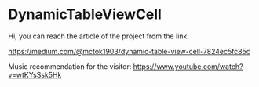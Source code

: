 # DynamicTableViewCell

Hi, you can reach the article of the project from the link. 

https://medium.com/@mctok1903/dynamic-table-view-cell-7824ec5fc85c

Music recommendation for the visitor: https://www.youtube.com/watch?v=wtKYsSsk5Hk
